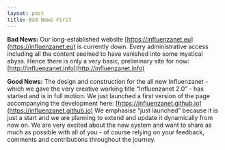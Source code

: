 ```yaml
---
layout: post
title: Bad News First
---
```

**Bad News:**
Our long-established website [https://influenzanet.eu](https://influenzanet.eu) is currently down. Every administrative access including all the content seemed to have vanished into some mystical abyss. Hence there is only a very basic, preliminary site for now: [http://influenzanet.info](http://influenzanet.info)

**Good News:**
The design and construction for the all new Influenzanet - which we gave the very creative working title “Influenzanet 2.0” - has started and is in full motion. We just launched a first version of the page accompanying the development here: [https://influenzanet.github.io](https://influenzanet.github.io)
We emphasise “just launched” because it is just a start and we are planning to extend and update it dynamically from now on. We are very excited about the new system and want to share as much as possible with all of you - of course relying on your feedback, comments and contributions throughout the journey.
